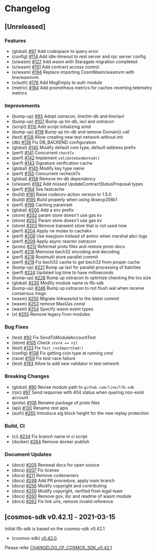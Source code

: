 # Changelog

## [Unreleased]

### Features
* (global) [\#97](https://github.com/line/lfb-sdk/pull/97) Add codespace to query error
* (config) [\#114](https://github.com/line/lfb-sdk/pull/114) Add idle-timeout to rest server and rpc server config
* (x/wasm) [\#127](https://github.com/line/lfb-sdk/pull/127) Add wasm with Staragate migration completed.
* (x/wasm) [\#151](https://github.com/line/lfb-sdk/pull/151) Add contract access control.
* (x/wasm) [\#194](https://github.com/line/lfb-sdk/pull/194) Replace importing CosmWasm/wasmvm with line/wasmvm.
* (x/auth) [\#176](https://github.com/line/lfb-sdk/pull/176) Add MsgEmpty to auth module
* (metric) [\#184](https://github.com/line/lfb-sdk/pull/184) Add prometheus metrics for caches reverting telemetry metrics

### Improvements
* (bump-up) [\#93](https://github.com/line/lfb-sdk/pull/93) Adopt ostracon, line/tm-db and line/iavl
* (bump-up) [\#107](https://github.com/line/lfb-sdk/pull/107) Bump up tm-db, iavl and ostracon
* (script) [\#110](https://github.com/line/lfb-sdk/pull/110) Add script initializing simd
* (bump-up) [\#118](https://github.com/line/lfb-sdk/pull/118) Bump up tm-db and remove Domain() call
* (test) [\#128](https://github.com/line/lfb-sdk/pull/128) Allow creating new test network without init
* (db) [\#136](https://github.com/line/lfb-sdk/pull/136) Fix DB_BACKEND configuration
* (global) [\#140](https://github.com/line/lfb-sdk/pull/140) Modify default coin type, default address prefix
* (perf) [\#141](https://github.com/line/lfb-sdk/pull/141) Concurrent `checkTx`
* (perf) [\#142](https://github.com/line/lfb-sdk/pull/142) Implement `validateGasWanted()`
* (perf) [\#143](https://github.com/line/lfb-sdk/pull/143) Signature verification cache
* (global) [\#145](https://github.com/line/lfb-sdk/pull/145) Modify key type name
* (perf) [\#155](https://github.com/line/lfb-sdk/pull/155) Concurrent recheckTx
* (global) [\#158](https://github.com/line/lfb-sdk/pull/158) Remove tm-db dependency
* (x/wasm) [\#162](https://github.com/line/lfb-sdk/pull/162) Add missed UpdateContractStatusProposal types
* (perf) [\#164](https://github.com/line/lfb-sdk/pull/164) Sse fastcache
* (build) [\#181](https://github.com/line/lfb-sdk/pull/181) Raise codecov-action version to 1.5.0
* (build) [\#195](https://github.com/line/lfb-sdk/pull/195) Build properly when using libsecp256k1
* (perf) [\#198](https://github.com/line/lfb-sdk/pull/198) Caching paramset
* (global) [\#200](https://github.com/line/lfb-sdk/pull/200) Add a env prefix
* (store) [\#202](https://github.com/line/lfb-sdk/pull/202) param store doesn't use gas kv
* (store) [\#202](https://github.com/line/lfb-sdk/pull/202) Param store doesn't use gas kv
* (store) [\#203](https://github.com/line/lfb-sdk/pull/203) Remove transient store that is not used now
* (perf) [\#204](https://github.com/line/lfb-sdk/pull/204) Apply rw mutex to cachekv
* (perf) [\#208](https://github.com/line/lfb-sdk/pull/208) Use easyjson instead of amino when marshal abci logs 
* (perf) [\#209](https://github.com/line/lfb-sdk/pull/209) Apply async reactor ostracon
* (proto) [\#212](https://github.com/line/lfb-sdk/pull/212) Reformat proto files and restore proto docs
* (perf) [\#216](https://github.com/line/lfb-sdk/pull/216) Memoize bech32 encoding and decoding
* (perf) [\#218](https://github.com/line/lfb-sdk/pull/218) Rootmulti store parallel commit
* (perf) [\#219](https://github.com/line/lfb-sdk/pull/219) Fix bech32 cache to get bech32 from proper cache
* (bump-up) [\#221](https://github.com/line/lfb-sdk/pull/221) Bump up iavl for parallel processing of batches
* (perf) [\#224](https://github.com/line/lfb-sdk/pull/224) Updated log time to have milliseconds
* (bump-up) [\#228](https://github.com/line/lfb-sdk/pull/228) Bump up ostracon to optimize checking the txs size
* (global) [\#230](https://github.com/line/lfb-sdk/pull/230) Modify module name to lfb-sdk
* (bump-up) [\#246](https://github.com/line/lfb-sdk/pull/246) Bump up ostracon to not flush wal when receive consensus msgs
* (wasm) [\#250](https://github.com/line/lfb-sdk/pull/250) Migrate linkwasmd to the latest commit
* (wasm) [\#253](https://github.com/line/lfb-sdk/pull/253) remove MaxGas const
* (wasm) [\#254](https://github.com/line/lfb-sdk/pull/254) Specify wasm event types
* (x) [\#255](https://github.com/line/lfb-sdk/pull/255) Remove legacy from modules

### Bug Fixes
* (test) [\#92](https://github.com/line/lfb-sdk/pull/92) Fix SendToModuleAccountTest
* (store) [\#105](https://github.com/line/lfb-sdk/pull/105) Check `store == nil`
* (test) [\#133](https://github.com/line/lfb-sdk/pull/133) Fix `Test_runImportCmd()`
* (config) [\#138](https://github.com/line/lfb-sdk/pull/138) Fix getting coin type at running cmd 
* (race) [\#159](https://github.com/line/lfb-sdk/pull/159) Fix test-race failure
* (test) [\#193](https://github.com/line/lfb-sdk/pull/193) Allow to add new validator in test network
 
### Breaking Changes
* (global) [\#90](https://github.com/line/lfb-sdk/pull/90) Revise module path to `github.com/line/lfb-sdk`
* (rpc) [\#97](https://github.com/line/lfb-sdk/pull/97) Send response with 404 status when quering non-exist account
* (proto) [\#106](https://github.com/line/lfb-sdk/pull/106) Rename package of proto files
* (api) [\#130](https://github.com/line/lfb-sdk/pull/130) Rename rest apis
* (auth) [\#265](https://github.com/line/lfb-sdk/pull/265) Introduce sig block height for the new replay protection

### Build, CI
* (ci) [\#234](https://github.com/line/lfb-sdk/pull/234) Fix branch name in ci script
* (docker) [\#264](https://github.com/line/lfb-sdk/pull/264) Remove docker publish
 
### Document Updates
* (docs) [\#205](https://github.com/line/lfb-sdk/pull/205) Renewal docs for open source
* (docs) [\#207](https://github.com/line/lfb-sdk/pull/207) Fix license
* (docs) [\#211](https://github.com/line/lfb-sdk/pull/211) Remove codeowners
* (docs) [\#248](https://github.com/line/lfb-sdk/pull/248) Add PR procedure, apply main branch
* (docs) [\#256](https://github.com/line/lfb-sdk/pull/256) Modify copyright and contributing
* (docs) [\#259](https://github.com/line/lfb-sdk/pull/259) Modify copyright, verified from legal team
* (docs) [\#260](https://github.com/line/lfb-sdk/pull/260) Remove gov, ibc and readme of wasm module
* (docs) [\#262](https://github.com/line/lfb-sdk/pull/262) Fix link urls, remove invalid reference

## [cosmos-sdk v0.42.1] - 2021-03-15
Initial lfb-sdk is based on the cosmos-sdk v0.42.1

* (cosmos-sdk) [v0.42.0](https://github.com/cosmos/cosmos-sdk/releases/tag/v0.42.1).

Please refer [CHANGELOG_OF_COSMOS_SDK_v0.42.1](https://github.com/cosmos/cosmos-sdk/blob/v0.42.1/CHANGELOG.md)
<!-- Release links -->
